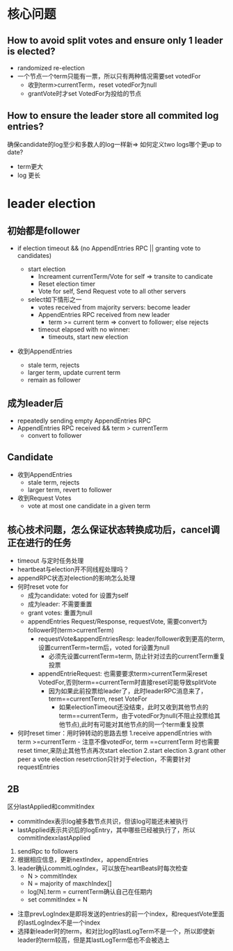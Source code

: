 # 核心问题
## How to avoid split votes and ensure only 1 leader is elected?
- randomized re-election
- 一个节点一个term只能有一票，所以只有两种情况需要set votedFor
    - 收到term>currentTerm，reset votedFor为null
    - grantVote时才set VotedFor为投给的节点

## How to ensure the leader store all commited log entries?
确保candidate的log至少和多数人的log一样新=> 如何定义two logs哪个更up to date?
- term更大
- log 更长

# leader election
## 初始都是follower
- if election timeout && (no AppendEntries RPC || granting vote to candidates)
    - start election
        - Increament currentTerm/Vote for self => transite to candicate
        - Reset election timer
        - Vote for self, Send Request vote to all other servers
    - select如下情形之一
        - votes received from majority servers: become leader
        - AppendEntries RPC received from new leader
            - term >= current term => convert to follower; else rejects
        - timeout elapsed with no winner:
            - timeouts, start new election

- 收到AppendEntries
    - stale term, rejects
    - larger term, update current term
    - remain as follower

## 成为leader后
- repeatedly sending empty AppendEntries RPC
- AppendEntries RPC received && term > currentTerm
    - convert to follower

## Candidate
- 收到AppendEntries
    - stale term, rejects
    - larger term, revert to follower
- 收到Request Votes
    - vote at most one candidate in a given term

## 核心技术问题，怎么保证状态转换成功后，cancel调正在进行的任务
- timeout 与定时任务处理
- heartbeat与election开不同线程处理吗？
- appendRPC状态对election的影响怎么处理
- 何时reset vote for
    - 成为candidate: voted for 设置为self
    - 成为leader: 不需要重置
    - grant votes: 重置为null
    - appendEntries Request/Response, requestVote, 需要convert为follower时(term>currentTerm)
        - requestVote&appendEntriesResp: leader/follower收到更高的term, 设置currentTerm=term后，voted for设置为null
            - 必须先设置currentTerm=term, 防止针对过去的currentTerm重复投票
        - appendEntrieRequest: 也需要要求term>currentTerm采reset VotedFor,否则term==currentTerm时直接reset可能导致splitVote
            - 因为如果此前投票给leader了，此时leaderRPC消息来了，term==currentTerm, reset VoteFor
                - 如果electionTimeout还没结束，此时又收到其他节点的term==currentTerm，由于votedFor为null(不阻止投票给其他节点),此时有可能对其他节点的同一个term重复投票
- 何时reset timer：用时钟转动的思路去想
    1.receive appendEntries with term >=currentTerm
        - 注意不像votedFor, term ==currentTerm 时也需要reset timer,来防止其他节点再次start election
    2.start election
    3.grant other peer a vote
election resetrction只针对于election，不需要针对requestEntries

## 2B
区分lastApplied和commitIndex
- commitIndex表示log被多数节点共识，但该log可能还未被执行
- lastApplied表示共识后的logEntry，其中哪些已经被执行了，所以commitIndex≥lastApplied
1. sendRpc to followers
2. 根据相应信息，更新nextIndex，appendEntries
3. leader确认commitLogIndex，可以放在heartBeats时每次检查
    - N > commitIndex
    - N = majority of maxchIndex[]
    - log[N].term = currentTerm确认自己在任期内
    - set commitIndex = N
- 注意prevLogIndex是即将发送的entries的前一个index，和requestVote里面的lastLogIndex不是一个index
- 选择新leader时的term，和对比log的lastLogTerm不是一个，所以即使新leader的term较高，但是其lastLogTerm低也不会被选上
